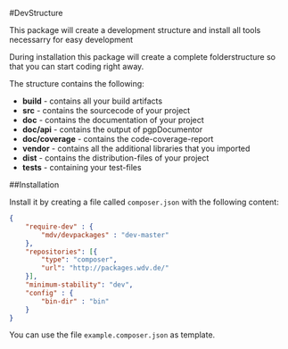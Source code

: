 #DevStructure

This package will create a development structure and install all tools
necessarry for easy development

During installation this package will create a complete folderstructure so that
you can start coding right away.

The structure contains the following:

* **build** - contains all your build artifacts
* **src**   - contains the sourcecode of your project
* **doc**   - contains the documentation of your project
* **doc/api** - contains the output of pgpDocumentor
* **doc/coverage** - contains the code-coverage-report
* **vendor** - contains all the additional libraries that you imported
* **dist**  - contains the distribution-files of your project
* **tests** - containing your test-files

##Installation

Install it by creating a file called ```composer.json``` with the following
content:

```JSON
{
    "require-dev" : {
        "mdv/devpackages" : "dev-master"
    },
    "repositories": [{
        "type": "composer",
        "url": "http://packages.wdv.de/"
    }],
    "minimum-stability": "dev",
    "config" : {
        "bin-dir" : "bin"
    }
}
```

You can use the file ```example.composer.json``` as template.
